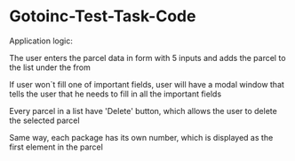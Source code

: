 # Gotoinc-Test-Task-Code

Application logic:

The user enters the parcel data in form with 5 inputs and adds the parcel to the list under the from

If user won`t fill one of important fields, user will have a modal window that tells the user that he needs to fill in all the important fields

Every parcel in a list have 'Delete' button, which allows the user to delete the selected parcel

Same way, each package has its own number, which is displayed as the first element in the parcel
